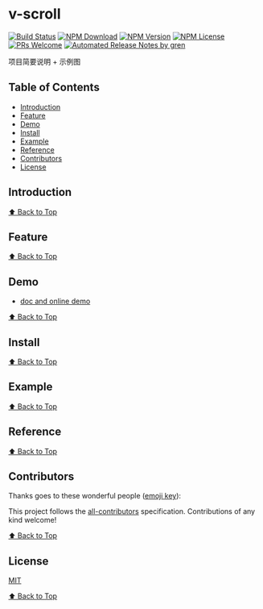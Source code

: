 # v-scroll

[![Build Status](https://travis-ci.com/quixoter/v-scroll.svg?branch=master)](https://travis-ci.com/quixoter/v-scroll)
[![NPM Download](https://img.shields.io/npm/dm/@quixoter/v-scroll.svg)](https://www.npmjs.com/package/@quixoter/v-scroll)
[![NPM Version](https://img.shields.io/npm/v/@quixoter/v-scroll.svg)](https://www.npmjs.com/package/@quixoter/v-scroll)
[![NPM License](https://img.shields.io/npm/l/@quixoter/v-scroll.svg)](https://github.com/quixoter/v-scroll/blob/master/LICENSE)
[![PRs Welcome](https://img.shields.io/badge/PRs-welcome-brightgreen.svg)](https://github.com/quixoter/v-scroll/pulls)
[![Automated Release Notes by gren](https://img.shields.io/badge/%F0%9F%A4%96-release%20notes-00B2EE.svg)](https://github-tools.github.io/github-release-notes/)

项目简要说明 + 示例图

## Table of Contents

* [Introduction](#introduction)
* [Feature](#feature)
* [Demo](#demo)
* [Install](#install)
* [Example](#example)
* [Reference](#reference)
* [Contributors](#contributors)
* [License](#license)

## Introduction

[⬆ Back to Top](#table-of-contents)

## Feature

[⬆ Back to Top](#table-of-contents)

## Demo

* [doc and online demo](https://quixoter.github.io/v-scroll/)

[⬆ Back to Top](#table-of-contents)

## Install

[⬆ Back to Top](#table-of-contents)

## Example

[⬆ Back to Top](#table-of-contents)

## Reference

[⬆ Back to Top](#table-of-contents)

## Contributors

Thanks goes to these wonderful people ([emoji key](https://allcontributors.org/docs/en/emoji-key)):

<!-- ALL-CONTRIBUTORS-LIST:START - Do not remove or modify this section -->

<!-- prettier-ignore -->
<!-- ALL-CONTRIBUTORS-LIST:END -->

This project follows the [all-contributors](https://github.com/all-contributors/all-contributors) specification. Contributions of any kind welcome!

[⬆ Back to Top](#table-of-contents)

## License

[MIT](./LICENSE)

[⬆ Back to Top](#table-of-contents)
